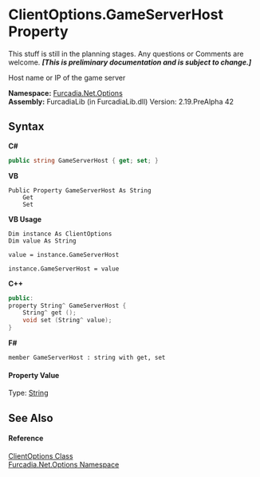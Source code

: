 # ClientOptions.GameServerHost Property 
This stuff is still in the planning stages. Any questions or Comments are welcome. _**\[This is preliminary documentation and is subject to change.\]**_

Host name or IP of the game server

**Namespace:**&nbsp;<a href="N_Furcadia_Net_Options">Furcadia.Net.Options</a><br />**Assembly:**&nbsp;FurcadiaLib (in FurcadiaLib.dll) Version: 2.19.PreAlpha 42

## Syntax

**C#**<br />
``` C#
public string GameServerHost { get; set; }
```

**VB**<br />
``` VB
Public Property GameServerHost As String
	Get
	Set
```

**VB Usage**<br />
``` VB Usage
Dim instance As ClientOptions
Dim value As String

value = instance.GameServerHost

instance.GameServerHost = value
```

**C++**<br />
``` C++
public:
property String^ GameServerHost {
	String^ get ();
	void set (String^ value);
}
```

**F#**<br />
``` F#
member GameServerHost : string with get, set

```


#### Property Value
Type: <a href="http://msdn2.microsoft.com/en-us/library/s1wwdcbf" target="_blank">String</a>

## See Also


#### Reference
<a href="T_Furcadia_Net_Options_ClientOptions">ClientOptions Class</a><br /><a href="N_Furcadia_Net_Options">Furcadia.Net.Options Namespace</a><br />